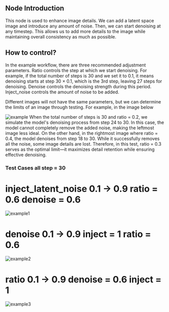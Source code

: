 ## Node Introduction
This node is used to enhance image details. We can add a latent space image and introduce any amount of noise. Then, we can start denoising at any timestep. This allows us to add more details to the image while maintaining overall consistency as much as possible.

## How to control?
In the example workflow, there are three recommended adjustment parameters. Ratio controls the step at which we start denoising. For example, if the total number of steps is 30 and we set it to 0.1, it means denoising starts at step 30 × 0.1, which is the 3rd step, leaving 27 steps for denoising. Denoise controls the denoising strength during this period. Inject_noise controls the amount of noise to be added.

Different images will not have the same parameters, but we can determine the limits of an image through testing. For example, in the image below

![example](./assets/ratio_example.png)
When the total number of steps is 30 and ratio = 0.2, we simulate the model's denoising process from step 24 to 30. In this case, the model cannot completely remove the added noise, making the leftmost image less ideal. On the other hand, in the rightmost image where ratio = 0.4, the model denoises from step 18 to 30. While it successfully removes all the noise, some image details are lost. Therefore, in this test, ratio = 0.3 serves as the optimal limit—it maximizes detail retention while ensuring effective denoising.

### Test Cases all step = 30

# inject_latent_noise 0.1 -> 0.9 ratio = 0.6 denoise = 0.6
![example1](./assets/inject_noise.png)

# denoise 0.1 -> 0.9 inject = 1 ratio = 0.6
![example2](./assets/denoise.png)

# ratio 0.1 -> 0.9 denoise = 0.6 inject = 1
![example3](./assets/start_At.png)
